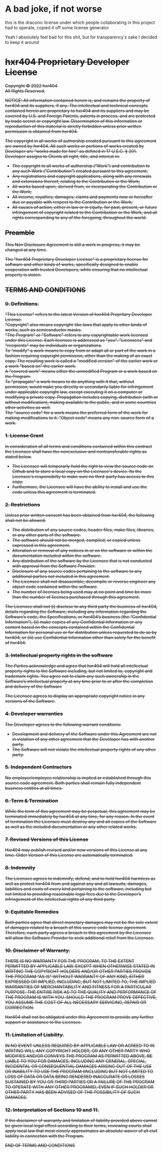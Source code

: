 # A bad joke, if not worse

this is the draconic license under which people collaborating in this project had to operate, copied it off some license generator

Yeah I absolutely feel bad for this shit, but for transparency's sake I decided to keep it around


<del>

# hxr404 Proprietary Developer License
Copyright © 2022 hxr404<br>
All Rights Reserved.<br>

NOTICE:  All information contained herein is, and remains
the property of hxr404 and its suppliers,
if any. The intellectual and technical concepts contained
herein are proprietary to hxr404
and its suppliers and may be covered by U.S. and Foreign Patents,
patents in process, and are protected by trade secret or copyright law.
Dissemination of this information or reproduction of this material
is strictly forbidden unless prior written permission is obtained
from hxr404.

The copyright in all works of authorship created pursuant to this agreement are owned by hxr404. All such works or portions of works created by Developer are “works made for hire” as defined in 17 U.S.C. § 201. Developer assigns to Clients all right, title, and interest in:

- The copyright to all works of authorship (“Work”) and contribution to any such Work (“Contribution”) created pursuant to this agreement;
- Any registrations and copyright applications, along with any renewals and extensions thereof, relating to the Contribution or the Work;
- All works based upon, derived from, or incorporating the Contribution or the Work;
- All income, royalties, damages, claims and payments now or hereafter due or payable with respect to the Contribution or the Work;
- All causes of action, either in law or in equity, for past, present, or future infringement of copyright related to the Contribution or the Work, and all rights corresponding to any of the foregoing, throughout the world.


## Preamble

This Non Disclosure Agreement is still a work in progress, it may be changed at any time.

The "hxr404 Proprietary Developer License" is a proprietary license for software and other kinds of works, specifically designed to enable cooperation with trusted Developers, while ensuring that no intellectual property is stolen.

## TERMS AND CONDITIONS

### 0. Definitions.
"This License" refers to the latest Version of hxr404 Propritary Developer License.<br>
"Copyright" also means copyright-like laws that apply to other kinds of works, such as semiconductor masks.<br>
"The Program" or "Software" refers to any copyrightable work licensed under this License. Each licensee is addressed as "you". "Licensees" and "recipients" may be individuals or organizations.<br>
To "modify" a work means to copy from or adapt all or part of the work in a fashion requiring copyright permission, other than the making of an exact copy. The resulting work is called a "modified version" of the earlier work or a work "based on" the earlier work.<br>
A "covered work" means either the unmodified Program or a work based on the Program.<br>
To "propagate" a work means to do anything with it that, without permission, would make you directly or secondarily liable for infringement under applicable copyright law, except executing it on a computer or modifying a private copy. Propagation includes copying, distribution (with or without modification), making available to the public, and in some countries other activities as well.<br>
The "source code" for a work means the preferred form of the work for making modifications to it. “Object code” means any non-source form of a work.<br>


### 1. License Grant
In consideration of all terms and conditions contained within this contract the Licensee shall have the nonexclusive and nontransferable rights as stated below.
* The Licensee will temporarly hold the right to view the source code on Github and to store a local copy on the Licensee's device. Its the Licensee's responsibilty to make sure no third-party has access to this copy.
* Furthermore, the Licensee will have the ability to install and use the code unless this agreement is terminated.


### 2. Restrictions
Unless prior written consent has been obtained from hxr404, the following shall not be allowed.

- The distribution of any source codes, header files, make files, libraries, or any other parts of the software.
- The software should not be merged, compiled, or copied unless expressed in this agreement.
- Alteration or removal of any notices in or on the software or within the documentation included within the software.
- Any distribution of the software by the Licensee that is not conducted with approval from the Software Provider.
- Disclosure of any source codes pertaining to the software to any additional parties not included in this agreement.
- The Licensee shall not disassemble, decompile or reverse engineer any object code contained within the software.
- The number of licenses being used may at no point and time be more than the number of licenses purchased through this agreement.

The Licensee shall not (i) disclose to any third party the business of hxr404, details regarding the Software, including any information regarding the Software’s code, the Specifications, or hxr404’s business (the “Confidential Information”), (ii) make copies of any Confidential Information or any content based on the concepts contained within the Confidential Information for personal use or for distribution unless requested to do so by hxr404, or (iii) use Confidential Information other than solely for the benefit of hxr404.


### 3. Intellectual property rights in the software
The Parties acknowledge and agree that hxr404 will hold all intellectual property rights to the Software including, but not limited to, copyright and trademark rights. You agree not to claim any such ownership in the Software’s intellectual property at any time prior to or after the completion and delivery of the Software

The Licensee agrees to display an appropriate copyright notice in any versions of the Software.


### 4. Developer warranties
The Developer agrees to the following warrant conditions:
* Development and delivery of the Software under this Agreement are not in violation of any other agreement that the Developer has with another party.
* The Software will not violate the intellectual property rights of any other party.


### 5. Independent Contractors
No employer/employee relationship is implied or established through this source code agreement.
Both parties shall remain fully independent business entities at all times.


### 6. Term & Termination
While the term of this agreement may be perpetual, this agreement may be terminated immediately by hxr404 at any time, for any reason.
In the event of termination the Licensee must destroy any and all copies of the Software as well as the included documentation or any other related works.


### 7. Revised Versions of this License
Hxr404 may publish revised and/or new versions of this License at any time.
Older Version of this License are automatically terminated.


### 8. Indemnity
The Licensee agrees to indemnify, defend, and to hold hxr404 harmless as well as protect 
hxr404 from and against any and all lawsuits, damages, liabilities and costs of every kind pertaining to the software, including but not limited to providing reasonable legal fees due to the Developer’s infringement of the intellectual rights of any third party.


### 9. Equitable Remedies
Both parties agree that direct monetary damages may not be the sole extent of damages related to a breach of this source code license agreement.
Therefore, each party agrees a breach in this agreement by the Licensee will allow the Software Provider to seek additional relief from the Licensee.


### 10. Disclaimer of Warranty.
THERE IS NO WARRANTY FOR THE PROGRAM, TO THE EXTENT PERMITTED BY APPLICABLE LAW. EXCEPT WHEN OTHERWISE STATED IN WRITING THE COPYRIGHT HOLDERS AND/OR OTHER PARTIES PROVIDE THE PROGRAM "AS IS" WITHOUT WARRANTY OF ANY KIND, EITHER EXPRESSED OR IMPLIED, INCLUDING, BUT NOT LIMITED TO, THE IMPLIED WARRANTIES OF MERCHANTABILITY AND FITNESS FOR A PARTICULAR PURPOSE. THE ENTIRE RISK AS TO THE QUALITY AND PERFORMANCE OF THE PROGRAM IS WITH YOU. SHOULD THE PROGRAM PROVE DEFECTIVE, YOU ASSUME THE COST OF ALL NECESSARY SERVICING, REPAIR OR CORRECTION.

Hxr404 shall not be obligated under this Agreement to provide any further support or assistance to the Licensee.


### 11. Limitation of Liability.
IN NO EVENT UNLESS REQUIRED BY APPLICABLE LAW OR AGREED TO IN WRITING WILL ANY COPYRIGHT HOLDER, OR ANY OTHER PARTY WHO MODIFIES AND/OR CONVEYS THE PROGRAM AS PERMITTED ABOVE, BE LIABLE TO YOU FOR DAMAGES, INCLUDING ANY GENERAL, SPECIAL, INCIDENTAL OR CONSEQUENTIAL DAMAGES ARISING OUT OF THE USE OR INABILITY TO USE THE PROGRAM (INCLUDING BUT NOT LIMITED TO LOSS OF DATA OR DATA BEING RENDERED INACCURATE OR LOSSES SUSTAINED BY YOU OR THIRD PARTIES OR A FAILURE OF THE PROGRAM TO OPERATE WITH ANY OTHER PROGRAMS), EVEN IF SUCH HOLDER OR OTHER PARTY HAS BEEN ADVISED OF THE POSSIBILITY OF SUCH DAMAGES.


### 12. Interpretation of Sections 10 and 11.
If the disclaimer of warranty and limitation of liability provided above cannot be given local legal effect according to their terms, reviewing courts shall apply local law that most closely approximates an absolute waiver of all civil liability in connection with the Program.

END OF TERMS AND CONDITIONS
</del>
